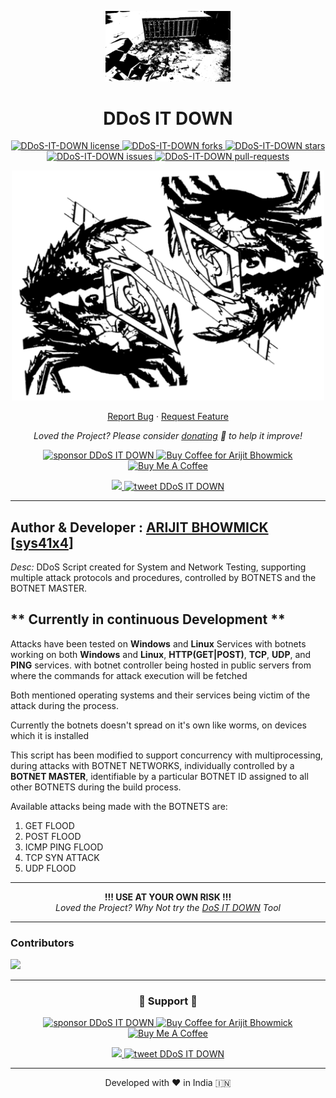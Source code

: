 <p align="center">
  <a href="https://github.com/sys41x4/DDoS-IT-DOWN">
    <img alt="DDoS IT DOWN" src="/assets/logo.png" width="200" />
  </a>
</p>
<h1 align="center">
  DDoS IT DOWN
</h1>

<p align="center">
<a href="https://github.com/sys41x4/DDoS-IT-DOWN/blob/main/LICENSE" target="blank">
<img src="https://img.shields.io/github/license/sys41x4/DDoS-IT-DOWN?style=flat-square" alt="DDoS-IT-DOWN license" />
</a>
<a href="https://github.com/sys41x4/DDoS-IT-DOWN/fork" target="blank">
<img src="https://img.shields.io/github/forks/sys41x4/DDoS-IT-DOWN?style=flat-square" alt="DDoS-IT-DOWN forks"/>
</a>
<a href="https://github.com/sys41x4/DDoS-IT-DOWN/stargazers" target="blank">
<img src="https://img.shields.io/github/stars/sys41x4/DDoS-IT-DOWN?style=flat-square" alt="DDoS-IT-DOWN stars"/>
</a>
<a href="https://github.com/sys41x4/DDoS-IT-DOWN/issues" target="blank">
<img src="https://img.shields.io/github/issues/sys41x4/DDoS-IT-DOWN?style=flat-square" alt="DDoS-IT-DOWN issues"/>
</a>
<a href="https://github.com/sys41x4/DDoS-IT-DOWN/pulls" target="blank">
<img src="https://img.shields.io/github/issues-pr/sys41x4/DDoS-IT-DOWN?style=flat-square" alt="DDoS-IT-DOWN pull-requests"/>
</a>

</a>
</p>


<p align="center"><img src="/assets/cover_image.png" alt="DDoS-IT-DOWN png"  width="500" /></p>


<p align="center">
    <a href="https://github.com/sys41x4/DDoS-IT-DOWN/issues/new/choose">Report Bug</a>
    ·
    <a href="https://github.com/sys41x4/DDoS-IT-DOWN/issues/new/choose">Request Feature</a>
</p>

<p align="center">
<i>Loved the Project? Please consider <a href="https://paypal.me/sys41x4/10">donating</a>  💸 to help it improve!</i>
</p>

<p align="center">
<a href="https://www.paypal.me/sys41x4"><img src="https://img.shields.io/badge/support-PayPal-blue?logo=PayPal&style=flat-square&label=Donate" alt="sponsor DDoS IT DOWN"/>
</a>
<a href='https://ko-fi.com/sys41x4' target='_blank'><img height='23' width="100" src='https://cdn.ko-fi.com/cdn/kofi3.png?v=2' alt='Buy Coffee for Arijit Bhowmick' />
</a>
<a href="https://www.buymeacoffee.com/sys41x4" target="_blank"><img src="https://cdn.buymeacoffee.com/buttons/default-orange.png" alt="Buy Me A Coffee" height="23" width="100" style="border-radius:1px" />
</p>

<p align="center">
<a href="https://sys41x4.github.io" target="blank">
<img src="https://img.shields.io/website?url=https%3A%2F%2Fsys41x4.github.io&logo=github&style=flat-square" />
</a>
<a href="https://twitter.com/intent/tweet?text=Wow:&url=https://github.com/sys41x4/DDoS-IT-DOWN">
<img src="https://img.shields.io/twitter/url?style=social&url=https://github.com/sys41x4/DDoS-IT-DOWN" alt="tweet DDoS IT DOWN"/>
</a>
</p>

---
**Author & Developer :** <a href="https://github.com/Arijit-Bhowmick">ARIJIT BHOWMICK</a> [<a href="https://github.com/sys41x4">sys41x4</a>]
---
*Desc:* DDoS Script created for System and Network Testing, supporting multiple attack protocols and procedures, controlled by BOTNETS and the BOTNET MASTER.

** Currently in continuous Development **
---

Attacks have been tested on **Windows** and **Linux** Services with botnets working on both **Windows** and **Linux**, **HTTP(GET|POST)**, **TCP**, **UDP**, and **PING** services. with botnet controller being hosted in public servers from where the commands for attack execution will be fetched<br>

Both mentioned operating systems and their services being victim of the attack during the process.<br>

Currently the botnets doesn't spread on it's own like worms, on devices which it is installed<br>

This script has been modified to support concurrency with multiprocessing, during attacks with BOTNET NETWORKS, individually controlled by a **BOTNET MASTER**, identifiable by a particular BOTNET ID assigned to all other BOTNETS during the build process.<br>

Available attacks being made with the BOTNETS are:
1. GET FLOOD
2. POST FLOOD
3. ICMP PING FLOOD
4. TCP SYN ATTACK
5. UDP FLOOD

---


<p align="center">
  <b>!!! USE AT YOUR OWN RISK !!!</b><br>
<i>Loved the Project? Why Not try the <a href="https://github.com/sys41x4/DoS-IT-DOWN">DoS IT DOWN</a> Tool</i>
</p>
  
---
### Contributors

<a href="https://github.com/sys41x4/DDoS-IT-DOWN/graphs/contributors">
  <img src="https://contrib.rocks/image?repo=sys41x4/DDoS-IT-DOWN" />
</a>

---
<h3 align="center">
  🙏 Support 🙏
</h3>

<p align="center">
<a href="https://www.paypal.me/sys41x4"><img src="https://img.shields.io/badge/support-PayPal-blue?logo=PayPal&style=flat-square&label=Donate" alt="sponsor DDoS IT DOWN"/>
</a>
<a href='https://ko-fi.com/sys41x4' target='_blank'><img height='23' width="100" src='https://cdn.ko-fi.com/cdn/kofi3.png?v=2' alt='Buy Coffee for Arijit Bhowmick' />
</a>
<a href="https://www.buymeacoffee.com/sys41x4" target="_blank"><img src="https://cdn.buymeacoffee.com/buttons/default-orange.png" alt="Buy Me A Coffee" height="23" width="100" style="border-radius:1px" />
</p>

<p align="center">
<a href="https://sys41x4.github.io" target="blank">
<img src="https://img.shields.io/website?url=https%3A%2F%2Fsys41x4.github.io&logo=github&style=flat-square" />
</a>
<a href="https://twitter.com/intent/tweet?text=Wow:&url=https://github.com/sys41x4/DDoS-IT-DOWN">
<img src="https://img.shields.io/twitter/url?style=social&url=https://github.com/sys41x4/DDoS-IT-DOWN" alt="tweet DDoS IT DOWN"/>
</a>
</p>

<hr>
<p align="center">
Developed with ❤️ in India 🇮🇳 
</p>
